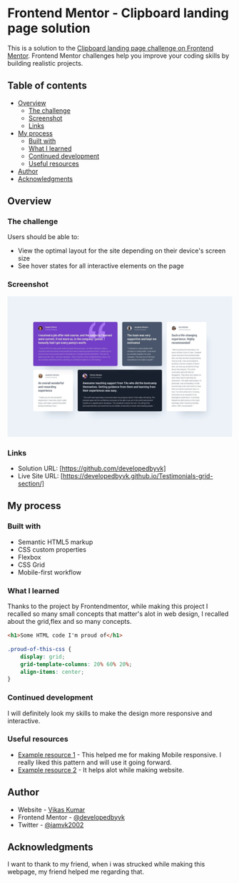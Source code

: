 # Frontend Mentor - Clipboard landing page solution

This is a solution to the [Clipboard landing page challenge on Frontend Mentor](https://www.frontendmentor.io/challenges/clipboard-landing-page-5cc9bccd6c4c91111378ecb9). Frontend Mentor challenges help you improve your coding skills by building realistic projects. 

## Table of contents

- [Overview](#overview)
  - [The challenge](#the-challenge)
  - [Screenshot](#screenshot)
  - [Links](#links)
- [My process](#my-process)
  - [Built with](#built-with)
  - [What I learned](#what-i-learned)
  - [Continued development](#continued-development)
  - [Useful resources](#useful-resources)
- [Author](#author)
- [Acknowledgments](#acknowledgments)

## Overview

### The challenge

Users should be able to:

- View the optimal layout for the site depending on their device's screen size
- See hover states for all interactive elements on the page

### Screenshot

![logo](./design/desktop-design.jpg)

### Links

- Solution URL: [https://github.com/developedbyvk]
- Live Site URL: [https://developedbyvk.github.io/Testimonials-grid-section/]

## My process

### Built with

- Semantic HTML5 markup
- CSS custom properties
- Flexbox
- CSS Grid
- Mobile-first workflow


### What I learned

Thanks to the project by Frontendmentor, while making this project I recalled so many small concepts that matter's alot in web design, I recalled about the grid,flex and so many concepts.

```html
<h1>Some HTML code I'm proud of</h1>
```
```css
.proud-of-this-css {
    display: grid;
    grid-template-columns: 20% 60% 20%;
    align-items: center;
}
```
### Continued development

I will definitely look my skills to make the design more responsive and interactive.

### Useful resources

- [Example resource 1](https://developer.mozilla.org/en-US/docs/Learn/CSS/CSS_layout/Responsive_Design) - This helped me for making Mobile responsive. I really liked this pattern and will use it going forward.
- [Example resource 2](https://www.google.co.in/) - It helps alot while making website.


## Author

- Website - [Vikas Kumar](https://developedbyvk.github.io/About/)
- Frontend Mentor - [@developedbyvk](https://www.frontendmentor.io/profile/developedbyvk)
- Twitter - [@iamvk2002](https://www.twitter.com/iamvk2002)


## Acknowledgments

I want to thank to my friend, when i was strucked while making this webpage, my friend helped me regarding that.
